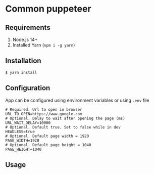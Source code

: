 # Common puppeteer

## Requirements

1. Node.js 14+
2. Installed Yarn (`npm i -g yarn`)

## Installation

```shell
$ yarn install
```

## Configuration

App can be configured using environment variables or using `.env` file

```dotenv
# Required. Url to open in browser
URL_TO_OPEN=https://www.google.com
# Optional. Delay to wait after opening the page (ms)
URL_WAIT_DELAY=10000
# Optional. Default true. Set to false while in dev
HEADLESS=true
# Optional. Default page width = 1920
PAGE_WIDTH=1920
# Optional. Default page height = 1040
PAGE_HEIGHT=1040
```

## Usage

